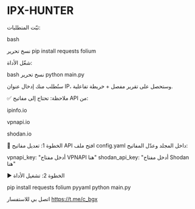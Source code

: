 # IPX-HUNTER


ثبّت المتطلبات:

bash

نسخ
تحرير
pip install requests folium

شغّل الأداة:

bash
نسخ
تحرير
python main.py

ستُطلب منك إدخال عنوان IP، وستحصل على تقرير مفصل + خريطة تفاعلية.

✅ ملاحظة: تحتاج إلى مفاتيح API من:

ipinfo.io

vpnapi.io

shodan.io





🔑 الخطوة 1: تعديل مفاتيح API
افتح ملف config.yaml داخل المجلد وعدّل المفاتيح:

vpnapi_key: "أدخل مفتاح VPNAPI هنا"
shodan_api_key: "أدخل مفتاح Shodan هنا"


▶️ الخطوة 2: تشغيل الأداة

pip install requests folium pyyaml
python main.py



اتصل بي للاستفسار https://t.me/c_bgx

